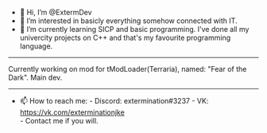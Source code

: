 - 👋 Hi, I’m @ExtermDev
- 👀 I’m interested in basicly everything somehow connected with IT.
- 🌱 I’m currently learning SICP and basic programming. I've done all my univercity projects on C++ and that's my favourite programming language. 
*************************************************************************************************************************************************************************
 Currently working on mod for tModLoader(Terraria), named: "Fear of the Dark". Main dev.
*************************************************************************************************************************************************************************
- 📫 How to reach me: 
      - Discord: extermination#3237
      - VK: https://vk.com/exterminationjke    
      - Contact me if you will.

